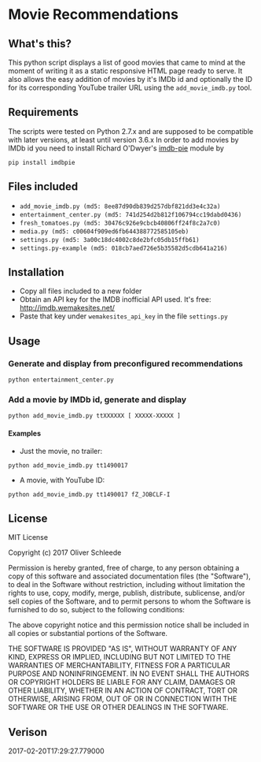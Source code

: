 # Movie Recommendations

## What's this?

This python script displays a list of good movies that came to mind at the
moment of writing it as a static responsive HTML page ready to serve. It also
allows the easy addition of movies by it's IMDb id and optionally the ID for
its corresponding YouTube trailer URL using the `add_movie_imdb.py` tool.

## Requirements

The scripts were tested on Python 2.7.x and are supposed to be compatible with later
versions, at least until version 3.6.x In order to add movies by IMDb id you need to install 
Richard O'Dwyer's [imdb-pie](https://github.com/richardasaurus/imdb-pie) module by

`pip install imdbpie`

## Files included

* `add_movie_imdb.py (md5: 8ee87d90db839d257dbf821dd3e4c32a)`
* `entertainment_center.py (md5: 741d254d2b812f106794cc19dabd0436)`
* `fresh_tomatoes.py (md5: 30476c926e9cbcb40806ff24f8c2a7c0)`
* `media.py (md5: c00604f909ed6fb644388772585105eb)`
* `settings.py (md5: 3a00c18dc4002c8de2bfc05db15ffb61)`
* `settings.py-example (md5: 018cb7aed726e5b35582d5cdb641a216)`

## Installation

* Copy all files included to a new folder
* Obtain an API key for the IMDB inofficial API used. It's free: http://imdb.wemakesites.net/
* Paste that key under `wemakesites_api_key` in the file `settings.py`

## Usage

### Generate and display from preconfigured recommendations

`python entertainment_center.py`

### Add a movie by IMDb id, generate and display

`python add_movie_imdb.py ttXXXXXX [ XXXXX-XXXXX ]`

#### Examples

* Just the movie, no trailer:

`python add_movie_imdb.py tt1490017`

* A movie, with YouTube ID:

`python add_movie_imdb.py tt1490017 fZ_JOBCLF-I`

## License

MIT License

Copyright (c) 2017 Oliver Schleede

Permission is hereby granted, free of charge, to any person obtaining a copy
of this software and associated documentation files (the "Software"), to deal
in the Software without restriction, including without limitation the rights
to use, copy, modify, merge, publish, distribute, sublicense, and/or sell
copies of the Software, and to permit persons to whom the Software is
furnished to do so, subject to the following conditions:

The above copyright notice and this permission notice shall be included in all
copies or substantial portions of the Software.

THE SOFTWARE IS PROVIDED "AS IS", WITHOUT WARRANTY OF ANY KIND, EXPRESS OR
IMPLIED, INCLUDING BUT NOT LIMITED TO THE WARRANTIES OF MERCHANTABILITY,
FITNESS FOR A PARTICULAR PURPOSE AND NONINFRINGEMENT. IN NO EVENT SHALL THE
AUTHORS OR COPYRIGHT HOLDERS BE LIABLE FOR ANY CLAIM, DAMAGES OR OTHER
LIABILITY, WHETHER IN AN ACTION OF CONTRACT, TORT OR OTHERWISE, ARISING FROM,
OUT OF OR IN CONNECTION WITH THE SOFTWARE OR THE USE OR OTHER DEALINGS IN THE
SOFTWARE.

## Verison

2017-02-20T17:29:27.779000